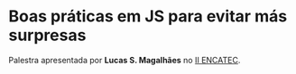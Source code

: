 Boas práticas em JS para evitar más surpresas
=============================================

Palestra apresentada por **Lucas S. Magalhães** no [II ENCATEC](www.encatec.com.br).
